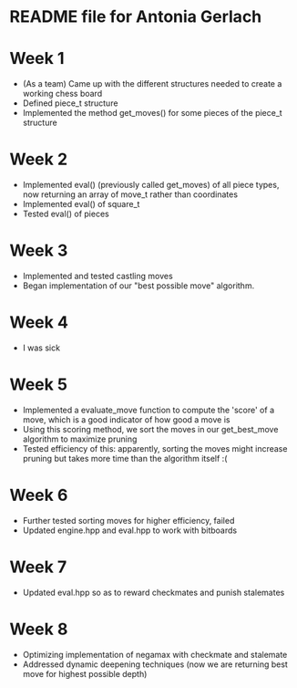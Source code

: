 # README file for Antonia Gerlach
# Week 1
- (As a team) Came up with the different structures needed to create a working chess board
- Defined piece_t structure
- Implemented the method get_moves() for some pieces of the piece_t structure

# Week 2
- Implemented eval() (previously called get_moves) of all piece types, now returning an array of move_t rather than coordinates
- Implemented eval() of square_t
- Tested eval() of pieces

# Week 3
- Implemented and tested castling moves
- Began implementation of our "best possible move" algorithm.

# Week 4
- I was sick

# Week 5
- Implemented a evaluate_move function to compute the 'score' of a move, which is a good indicator of how good a move is
- Using this scoring method, we sort the moves in our get_best_move algorithm to maximize pruning
- Tested efficiency of this: apparently, sorting the moves might increase pruning but takes more time than the algorithm itself :(

# Week 6
- Further tested sorting moves for higher efficiency, failed
- Updated engine.hpp and eval.hpp to work with bitboards

# Week 7
- Updated eval.hpp so as to reward checkmates and punish stalemates

# Week 8
- Optimizing implementation of negamax with checkmate and stalemate
- Addressed dynamic deepening techniques (now we are returning best move for highest possible depth)